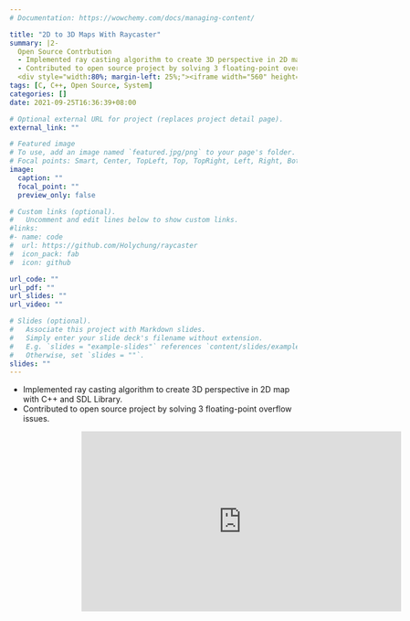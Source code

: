```yaml
---
# Documentation: https://wowchemy.com/docs/managing-content/

title: "2D to 3D Maps With Raycaster"
summary: |2-
  Open Source Contrbution
  - Implemented ray casting algorithm to create 3D perspective in 2D map with C++ and SDL Library.
  - Contributed to open source project by solving 3 floating-point overflow issues.
  <div style="width:80%; margin-left: 25%;"><iframe width="560" height="315" src="https://www.youtube.com/embed/qfeCGetFX5o?autoplay=1&playlist=qfeCGetFX5o&loop=1&controls=0&mute=1" title="YouTube video player" frameborder="0" allow="accelerometer; autoplay; clipboard-write; encrypted-media; gyroscope; picture-in-picture" allowfullscreen></iframe></div>
tags: [C, C++, Open Source, System]
categories: []
date: 2021-09-25T16:36:39+08:00

# Optional external URL for project (replaces project detail page).
external_link: ""

# Featured image
# To use, add an image named `featured.jpg/png` to your page's folder.
# Focal points: Smart, Center, TopLeft, Top, TopRight, Left, Right, BottomLeft, Bottom, BottomRight.
image:
  caption: ""
  focal_point: ""
  preview_only: false

# Custom links (optional).
#   Uncomment and edit lines below to show custom links.
#links:
#- name: code
#  url: https://github.com/Holychung/raycaster
#  icon_pack: fab
#  icon: github

url_code: ""
url_pdf: ""
url_slides: ""
url_video: ""

# Slides (optional).
#   Associate this project with Markdown slides.
#   Simply enter your slide deck's filename without extension.
#   E.g. `slides = "example-slides"` references `content/slides/example-slides.md`.
#   Otherwise, set `slides = ""`.
slides: ""
---
```

- Implemented ray casting algorithm to create 3D perspective in 2D map with C++ and SDL Library.
- Contributed to open source project by solving 3 floating-point overflow issues.
<div style="width:80%; margin-left: 25%;"><iframe width="560" height="315" src="https://www.youtube.com/embed/qfeCGetFX5o?autoplay=1&playlist=qfeCGetFX5o&loop=1&controls=0&mute=1" title="YouTube video player" frameborder="0" allow="accelerometer; autoplay; clipboard-write; encrypted-media; gyroscope; picture-in-picture" allowfullscreen></iframe></div>